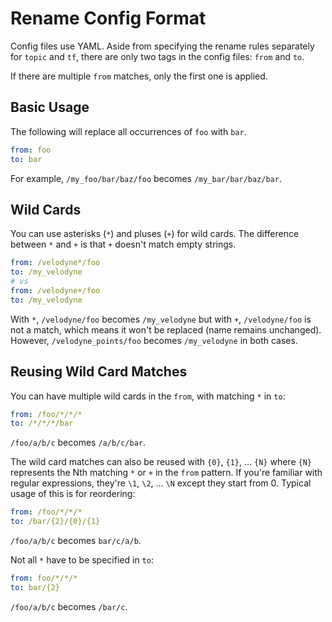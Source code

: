 # Rename Config Format

Config files use YAML. Aside from specifying the rename rules separately for
`topic` and `tf`, there are only two tags in the config files: `from` and
`to`.

If there are multiple `from` matches, only the first one is applied.

## Basic Usage

The following will replace all occurrences of `foo` with `bar`.

```yaml
from: foo
to: bar
```

For example, `/my_foo/bar/baz/foo` becomes `/my_bar/bar/baz/bar`.

## Wild Cards

You can use asterisks (`*`) and pluses (`+`) for wild cards. The difference
between `*` and `+` is that `+` doesn't match empty strings.

```yaml
from: /velodyne*/foo
to: /my_velodyne
# vs
from: /velodyne+/foo
to: /my_velodyne
```

With `*`, `/velodyne/foo` becomes `/my_velodyne` but with `+`,
`/velodyne/foo` is not a match, which means it won't be replaced (name remains
unchanged). However, `/velodyne_points/foo` becomes `/my_velodyne` in both
cases.

## Reusing Wild Card Matches

You can have multiple wild cards in the `from`, with matching `*` in `to`:

```yaml
from: /foo/*/*/*
to: /*/*/*/bar
```

`/foo/a/b/c` becomes `/a/b/c/bar`.

The wild card matches can also be reused with `{0}`, `{1}`, ... `{N}` where
`{N}` represents the Nth matching `*` or `+` in the `from` pattern. If you're
familiar with regular expressions, they're `\1`, `\2`, ... `\N` except they
start from 0. Typical usage of this is for reordering:

```yaml
from: /foo/*/*/*
to: /bar/{2}/{0}/{1}
```

`/foo/a/b/c` becomes `bar/c/a/b`.

Not all `*` have to be specified in `to`:

```yaml
from: foo/*/*/*
to: bar/{2}
```

`/foo/a/b/c` becomes `/bar/c`.
